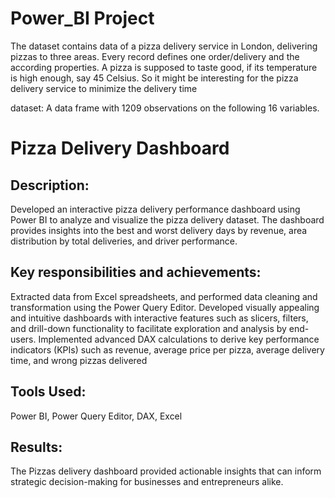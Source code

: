 # Power_BI Project
The dataset contains data of a pizza delivery service in London, delivering pizzas to three 
areas. Every record defines one order/delivery and the according properties. A pizza is 
supposed to taste good, if its temperature is high enough, say 45 Celsius. So it might be 
interesting for the pizza delivery service to minimize the delivery time

dataset: A data frame with 1209 observations on the following 16 variables.

# Pizza Delivery Dashboard
## Description:

Developed an interactive pizza delivery performance dashboard using Power BI to analyze and visualize the pizza delivery dataset. The dashboard provides insights into the best and worst delivery days by revenue, area distribution by total deliveries, and driver performance.

## Key responsibilities and achievements:

Extracted data from Excel spreadsheets, and performed data cleaning and transformation using the Power Query Editor.
Developed visually appealing and intuitive dashboards with interactive features such as slicers, filters, and drill-down functionality to facilitate exploration and analysis by end-users.
Implemented advanced DAX calculations to derive key performance indicators (KPIs) such as revenue, average price per pizza, average delivery time, and wrong pizzas delivered

## Tools Used: 
Power BI, Power Query Editor, DAX, Excel 

## Results: 
The Pizzas delivery dashboard provided actionable insights that can inform strategic decision-making for businesses and entrepreneurs alike.
